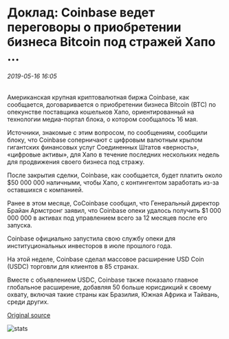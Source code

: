 # Доклад: Coinbase ведет переговоры о приобретении бизнеса Bitcoin под стражей Xапо ...

###### 2019-05-16 16:05

Американская крупная криптовалютная биржа Coinbase, как сообщается, договаривается о приобретении бизнеса Bitcoin (BTC) по опекунстве поставщика кошельков Xапо, ориентированный на технологии медиа-портал блока, о котором сообщалось 16 мая.

Источники, знакомые с этим вопросом, по сообщениям, сообщили блоку, что Coinbase соперничают с цифровым валютным крылом гигантских финансовых услуг Соединенных Штатов «верность», «цифровые активы», для Xапо в течение последних нескольких недель для продвижения своего бизнеса под стражу.

После закрытия сделки, Coinbase, как сообщается, будет платить около $50 000 000 наличными, чтобы Xапо, с контингентом заработать из-за оставшихся с компанией.

Ранее в этом месяце, CoCoinbase сообщил, что Генеральный директор Брайан Армстронг заявил, что Coinbase опеки удалось получить $1 000 000 000 в активах под управлением всего за 12 месяцев после его запуска.

Coinbase официально запустила свою службу опеки для институциональных инвесторов в июле прошлого года.

На этой неделе, Coinbase сделал массовое расширение USD Coin (USDC) торговли для клиентов в 85 странах.

Вместе с объявлением USDC, Coinbase также показало главное глобальное расширение, добавляя 50 больше юрисдикций к своему охвату, включая такие страны как Бразилия, Южная Африка и Тайвань, среди других.

[Original source](https://cointelegraph.com/news/report-coinbase-negotiates-acquisition-of-xapos-bitcoin-custody-business)

![stats](https://c.statcounter.com/11760860/0/a89fa40b/1/ "stats")